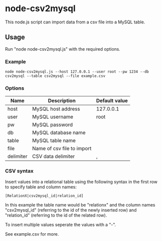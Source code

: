 # node-csv2mysql
This node.js script can import data from a csv file into a MySQL table.

## Usage
Run "node node-csv2mysql.js" with the required options.

### Example
``node node-csv2mysql.js --host 127.0.0.1 --user root --pw 1234 --db csv2mysql --table csv2mysql --file example.csv``

### Options
|Name|Description|Default value|
|---|---|---|
|host|MySQL host address|127.0.0.1|
|user|MySQL username|root|
|pw|MySQL password||
|db|MySQL database name||
|table|MySQL table name||
|file|Name of csv file to import||
|delimiter|CSV data delimiter|,|

### CSV syntax
Insert values into a relational table using the following syntax in the first row to specify table and column names:

``[RelationX|csv2mysql_id|relation_id]``

In this example the table name would be "relationx" and the column names "csv2mysql_id" (referring to the id of the newly inserted row) and "relation_id" (referring to the id of the related row).

To insert multiple values seperate the values with a "-".

See example.csv for more.